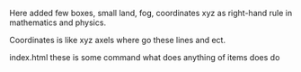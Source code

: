 Here added few boxes, small land, fog, coordinates xyz as right-hand rule in mathematics and physics. 


Coordinates is like xyz axels where go these lines and ect.

index.html these is some command what does anything of items does do
